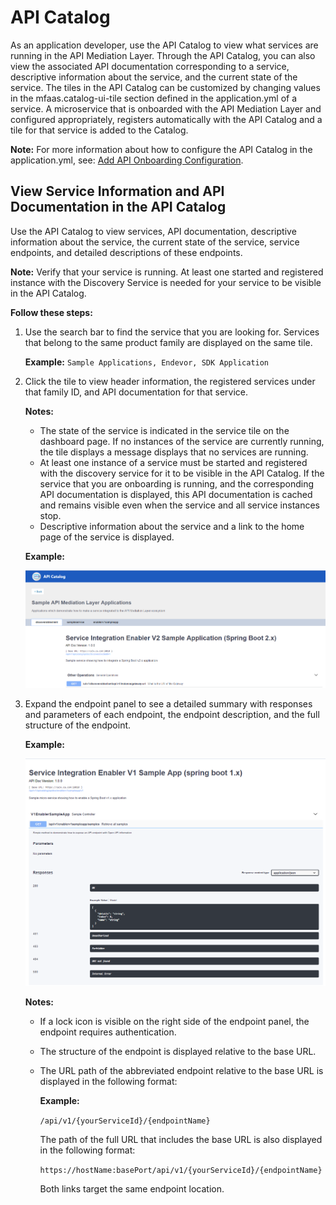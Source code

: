 # API Catalog

As an application developer, use the API Catalog to view what services are running in the
 API Mediation Layer. Through the API Catalog, you can also view the associated API documentation
  corresponding to a service, descriptive information about the service, and the current state
   of the service. The tiles in the API Catalog can be customized by changing values in
   the mfaas.catalog-ui-tile section defined in the application.yml of a service. A microservice that
   is onboarded with the API Mediation Layer and configured appropriately, registers automatically with the API Catalog
   and a tile for that service is added to the Catalog.

**Note:** For more information about how to configure the API Catalog in the application.yml, see: [Add API Onboarding Configuration](../extend/extend-apiml/onboard-spring-boot-enabler.md).

## View Service Information and API Documentation in the API Catalog

Use the API Catalog to view services, API documentation, descriptive information about the service, the current state of the service, service endpoints, and detailed descriptions of these endpoints.

**Note:** Verify that your service is running. At least one started and registered instance with the Discovery Service
           is needed for your service to be visible in the API Catalog.

**Follow these steps:**

1. Use the search bar to find the service that you are looking for.
Services that belong to the same product family are displayed on the same tile.

    **Example:** `Sample Applications, Endevor, SDK Application`

2. Click the tile to view header information, the registered services under that family ID,
 and API documentation for that service.

    **Notes:**

    * The state of the service is indicated in the service tile on the dashboard page.
    If no instances of the service are currently running, the tile displays a message displays that no services are running.
    * At least one instance of a service must be started and registered with the discovery service for it to be visible
     in the API Catalog. If the service that you are onboarding is running, and
     the corresponding API documentation is displayed, this API documentation is cached and remains visible
     even when the service and all service instances stop.  
    * Descriptive information about the service and a link to the home page of the service is displayed.

    **Example:** 
           
    <img src="../images/api-mediation/newswagger.png" alt="controller detail" width="500px"/> 

3. Expand the endpoint panel to see a detailed summary with responses and parameters of each endpoint,
 the endpoint description, and the full structure of the endpoint.

    **Example:**

    <img src="../images/api-mediation/expanded.png" alt="endpoint detail" width="500px"/> 

    **Notes:**

    * If a lock icon is visible on the right side of the endpoint panel, the endpoint requires authentication.  

    * The structure of the endpoint is displayed relative to the base URL.

    * The URL path of the abbreviated endpoint relative to the base URL is displayed in the following format:

        **Example:**

        `/api/v1/{yourServiceId}/{endpointName}`

        The path of the full URL that includes the base URL is also displayed in the following format:

        `https://hostName:basePort/api/v1/{yourServiceId}/{endpointName}`

        Both links target the same endpoint location.
